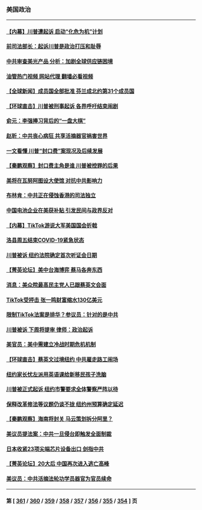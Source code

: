 ### 美国政治
---
#### [【内幕】川普遭起诉 启动“化危为机”计划](../../pages/ncid1078159/n13963334.md?04020445) 
#### [前司法部长：起诉川普是政治打压和耻辱](../../pages/ncid1078159/n13963330.md?04020445) 
#### [中共审查美光产品 分析：加剧全球供应链困境](../../pages/ncid1078159/n13963146.md?04020445) 
#### [油管热门视频 网站代理 翻墙必看视频](http://138.2.39.72:81/youtube.html?epic-marker?04020445)
#### [【全球新闻】成员国全部批准 芬兰成北约第31个成员国](../../pages/ncid1078159/n13963059.md?04020445) 
#### [【环球直击】川普被刑事起诉 各界呼吁结束闹剧](../../pages/ncid1078159/n13962804.md?04020445) 
#### [俞元：李强捧习背后的“一盘大棋”](../../pages/ncid1078159/n13963042.md?04020445) 
#### [赵昕：中共丧心病狂 共享活摘器官祸害世界](../../pages/ncid1078159/n13963031.md?04020445) 
#### [一文看懂 川普“封口费”案现况及后续发展](../../pages/ncid1078159/n13962939.md?04020445) 
#### [【秦鹏观察】封口费主角是谁 川普被控罪的后果](../../pages/ncid1078159/n13962862.md?04020445) 
#### [美将在瓦努阿图设大使馆 对抗中共影响力](../../pages/ncid1078159/n13962934.md?04020445) 
#### [布林肯：中共正在侵蚀香港的司法独立](../../pages/ncid1078159/n13962839.md?04020445) 
#### [中国电池企业在美获补贴 引发民间与政界反对](../../pages/ncid1078159/n13962817.md?04020445) 
#### [【内幕】TikTok游说大军美国国会折戟](../../pages/ncid1078159/n13962800.md?04020445) 
#### [洛县周五结束COVID-19紧急状态](../../pages/ncid1078159/n13962846.md?04020445) 
#### [川普被诉 纽约法院确定首次听证会日期](../../pages/ncid1078159/n13962835.md?04020445) 
#### [【菁英论坛】美中台海博弈 蔡马各奔东西](../../pages/ncid1078159/n13962795.md?04020445) 
#### [消息：美众院最高民主党人已跟蔡英文会面](../../pages/ncid1078159/n13962808.md?04020445) 
#### [TikTok受抨击 张一鸣财富缩水130亿美元](../../pages/ncid1078159/n13962772.md?04020445) 
#### [限制TikTok法案是排华？参议员：针对的是中共](../../pages/ncid1078159/n13962784.md?04020445) 
#### [川普被诉 下周将提审 律师：政治起诉](../../pages/ncid1078159/n13962723.md?04020445) 
#### [美官员：美中需建立冷战时期危机机制](../../pages/ncid1078159/n13962530.md?04020445) 
#### [【环球直击】蔡英文过境纽约 中共雇走路工闹场](../../pages/ncid1078159/n13962041.md?04020445) 
#### [纽约家长忧左派用英语课给新移民孩子洗脑](../../pages/ncid1078159/n13962297.md?04020445) 
#### [川普被正式起诉 纽约市警要求全体警察严阵以待](../../pages/ncid1078159/n13962278.md?04020445) 
#### [保释改革修法等议题仍谈不拢 纽约州预算确定延迟](../../pages/ncid1078159/n13962251.md?04020445) 
#### [【秦鹏观察】海南将封关 马云策划拆分阿里？](../../pages/ncid1078159/n13962126.md?04020445) 
#### [美议员提法案：中共一旦侵台即触发全面制裁](../../pages/ncid1078159/n13962053.md?04020445) 
#### [日本收紧23项尖端芯片设备出口 剑指中共](../../pages/ncid1078159/n13962197.md?04020445) 
#### [【菁英论坛】20大后 中国再次进入逃亡高峰](../../pages/ncid1078159/n13961968.md?04020445) 
#### [美议员：中共活摘法轮功学员器官为官员续命](../../pages/ncid1078159/n13961550.md?04020445) 

---
#### 第 [ [361](./361.md?04020445) / [360](./360.md?04020445) / [359](./359.md?04020445) / [358](./358.md?04020445) / [357](./357.md?04020445) / [356](./356.md?04020445) / [355](./355.md?04020445) / [354](./354.md?04020445) ] 页
